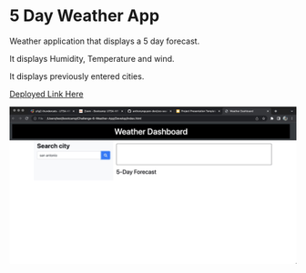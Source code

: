 # 5 Day Weather App

Weather application that displays a 5 day forecast.

It displays Humidity, Temperature and wind.

It displays previously entered cities.

[Deployed Link Here]()

![site image](https://raw.githubusercontent.com/LuisChevere/Weather-App/bc8f3e1d75172c94f6555eae9af07e624cfed70b/assets/images/weather%20app.png)